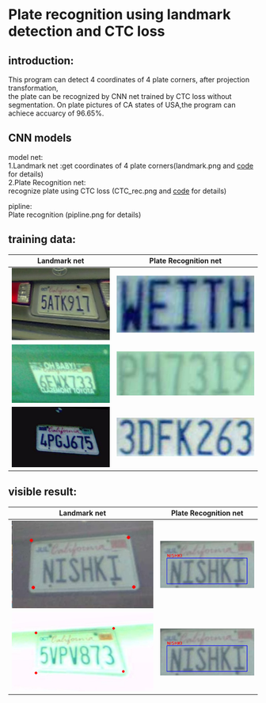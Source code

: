 # Plate recognition using landmark detection and CTC loss

## introduction:
This program can detect 4 coordinates of 4 plate corners, after projection transformation,  
the plate can be recognized by CNN net trained by CTC loss without segmentation.
On plate pictures of CA states of USA,the program can achiece accuarcy of 96.65%.

## CNN models
model net:  
1.Landmark net :get coordinates of 4 plate corners(landmark.png and [code](https://github.com/qzq2514/DNNCode/tree/master/textRecognition/DWCNN_CTCLoss_plateRec) for details)    
2.Plate Recognition net:   
recognize plate using CTC loss (CTC_rec.png and [code](https://github.com/qzq2514/Patents/tree/master/SecondPatent/train_landmark) for details)  

pipline:  
Plate recognition (pipline.png for details)

## training data:  
|   Landmark net  | Plate Recognition net|
|:------------:|:-------------------:|
| ![](https://github.com/qzq2514/ImageForGithubMakdown/blob/master/Patents/SecondPatent/landmark_org1.png)    |       ![](https://github.com/qzq2514/ImageForGithubMakdown/blob/master/Patents/SecondPatent/CTCRec_org1.png)        |
| ![](https://github.com/qzq2514/ImageForGithubMakdown/blob/master/Patents/SecondPatent/landmark_org2.png)    |       ![](https://github.com/qzq2514/ImageForGithubMakdown/blob/master/Patents/SecondPatent/CTCRec_org2.png)        |
| ![](https://github.com/qzq2514/ImageForGithubMakdown/blob/master/Patents/SecondPatent/landmark_org3.png)    |       ![](https://github.com/qzq2514/ImageForGithubMakdown/blob/master/Patents/SecondPatent/CTCRec_org3.png)        |


## visible result:  
|   Landmark net  | Plate Recognition net|
|:------------:|:-------------------:|
| ![](https://github.com/qzq2514/ImageForGithubMakdown/blob/master/Patents/SecondPatent/landmark_res1.png)    |       ![](https://github.com/qzq2514/ImageForGithubMakdown/blob/master/Patents/SecondPatent/CTC_rec_res1.PNG)        |
| ![](https://github.com/qzq2514/ImageForGithubMakdown/blob/master/Patents/SecondPatent/landmark_res2.png)    |       ![](https://github.com/qzq2514/ImageForGithubMakdown/blob/master/Patents/SecondPatent/CTC_rec_res1.png)        |
